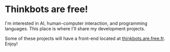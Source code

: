 # Thinkbots are free!

I'm interested in AI, human-computer interaction, and programming languages. This place is where I'll share my development projects.

Some of these projects will have a front-end located at [thinkbots.are.free.fr](http://thinkbots.are.free.fr/).
Enjoy!
